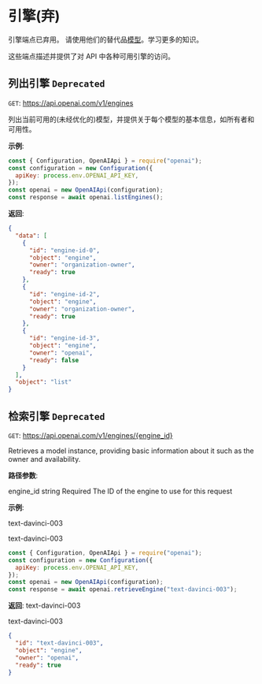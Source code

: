 # 引擎(弃)

引擎端点已弃用。
请使用他们的替代品[模型](./models.md)。学习更多的知识。

这些端点描述并提供了对 API 中各种可用引擎的访问。

## 列出引擎 `Deprecated`

`GET`: https://api.openai.com/v1/engines

列出当前可用的(未经优化的)模型，并提供关于每个模型的基本信息，如所有者和可用性。

**示例**:

```js
const { Configuration, OpenAIApi } = require("openai");
const configuration = new Configuration({
  apiKey: process.env.OPENAI_API_KEY,
});
const openai = new OpenAIApi(configuration);
const response = await openai.listEngines();
```

**返回**:

```json
{
  "data": [
    {
      "id": "engine-id-0",
      "object": "engine",
      "owner": "organization-owner",
      "ready": true
    },
    {
      "id": "engine-id-2",
      "object": "engine",
      "owner": "organization-owner",
      "ready": true
    },
    {
      "id": "engine-id-3",
      "object": "engine",
      "owner": "openai",
      "ready": false
    }
  ],
  "object": "list"
}
```

## 检索引擎 `Deprecated`

`GET`: https://api.openai.com/v1/engines/{engine_id}

Retrieves a model instance, providing basic information about it such as the owner and availability.

**路径参数**:

engine_id
string
Required
The ID of the engine to use for this request

**示例**:

text-davinci-003

text-davinci-003

```js
const { Configuration, OpenAIApi } = require("openai");
const configuration = new Configuration({
  apiKey: process.env.OPENAI_API_KEY,
});
const openai = new OpenAIApi(configuration);
const response = await openai.retrieveEngine("text-davinci-003");
```

**返回**:
text-davinci-003

text-davinci-003

```json
{
  "id": "text-davinci-003",
  "object": "engine",
  "owner": "openai",
  "ready": true
}
```
